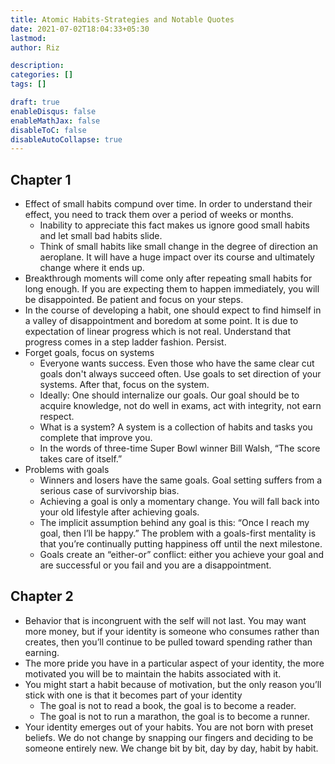```yaml
---
title: Atomic Habits-Strategies and Notable Quotes
date: 2021-07-02T18:04:33+05:30
lastmod:
author: Riz

description:
categories: []
tags: []

draft: true
enableDisqus: false
enableMathJax: false
disableToC: false
disableAutoCollapse: true
---
```


## Chapter 1

- Effect of small habits compund over time. In order to understand their effect, you need to track them over a period of weeks or months.
  - Inability to appreciate this fact makes us ignore good small habits and let small bad habits slide.
  - Think of small habits like small change in the degree of direction an aeroplane. It will have a huge impact over its course and ultimately change where it ends up.
- Breakthrough moments will come only after repeating small habits for long enough. If you are expecting them to happen immediately, you will be disappointed. Be patient and focus on your steps.
- In the course of developing a habit, one should expect to find himself in a valley of disappointment and boredom at some point. It is due to expectation of linear progress which is not real. Understand that progress comes in a step ladder fashion. Persist.
- Forget goals, focus on systems
  - Everyone wants success. Even those who have the same clear cut goals don't always succeed often. Use goals to set direction of your systems. After that, focus on the system.
  - Ideally: One should internalize our goals. Our goal should be to acquire knowledge, not do well in exams, act with integrity, not earn respect.
  - What is a system? A system is a collection of habits and tasks you complete that improve you.
  - In the words of three-time Super Bowl winner Bill Walsh, “The score takes care of itself.”
- Problems with goals
  - Winners and losers have the same goals. Goal setting suffers from a serious case of survivorship bias.
  - Achieving a goal is only a momentary change. You will fall back into your old lifestyle after achieving goals.
  - The implicit assumption behind any goal is this: “Once I reach my goal, then I’ll be happy.” The problem with a goals-first mentality is that you’re continually putting happiness off until the next milestone.
  - Goals create an “either-or” conflict: either you achieve your goal and are successful or you fail and you are a disappointment.

## Chapter 2

- Behavior that is incongruent with the self will not last. You may want more money, but if your identity is someone who consumes rather than creates, then you’ll continue to be pulled toward spending rather than earning.
- The more pride you have in a particular aspect of your identity, the more motivated you will be to maintain the habits associated with it.
- You might start a habit because of motivation, but the only reason you’ll stick with one is that it becomes part of your identity
  - The goal is not to read a book, the goal is to become a reader.
  - The goal is not to run a marathon, the goal is to become a runner.
- Your identity emerges out of your habits. You are not born with preset beliefs. We do not change by snapping our fingers and deciding to be someone entirely new. We change bit by bit, day by day, habit by habit.
